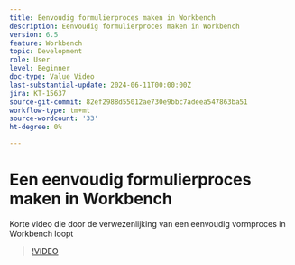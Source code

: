 ```yaml
---
title: Eenvoudig formulierproces maken in Workbench
description: Eenvoudig formulierproces maken in Workbench
version: 6.5
feature: Workbench
topic: Development
role: User
level: Beginner
doc-type: Value Video
last-substantial-update: 2024-06-11T00:00:00Z
jira: KT-15637
source-git-commit: 82ef2988d55012ae730e9bbc7adeea547863ba51
workflow-type: tm+mt
source-wordcount: '33'
ht-degree: 0%

---
```


# Een eenvoudig formulierproces maken in Workbench

Korte video die door de verwezenlijking van een eenvoudig vormproces in Workbench loopt

>[!VIDEO](https://video.tv.adobe.com/v/3429494/?learn=on)
